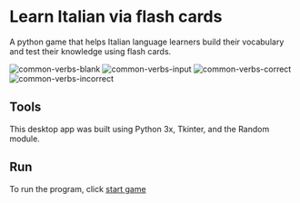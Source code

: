 # Learn Italian via flash cards
A python game that helps Italian language learners build their vocabulary and test their knowledge using flash cards.

![common-verbs-blank](https://github.com/user-attachments/assets/566d8fa0-497c-4dce-8e61-3e2fbbb6a3c6)
![common-verbs-input](https://github.com/user-attachments/assets/09673683-c0e7-43eb-8c8b-36613ba1db27)
![common-verbs-correct](https://github.com/user-attachments/assets/96c9201a-a623-4288-b9f7-e20271026e24)
![common-verbs-incorrect](https://github.com/user-attachments/assets/5c0996f9-aac9-4a20-bd7d-6443ba0f09aa)

## Tools
This desktop app was built using Python 3x, Tkinter, and the Random module.

## Run
To run the program, click [start game](common-italian-verbs-present-tense.exe)
